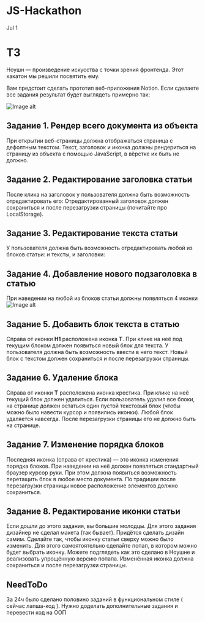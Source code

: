 # JS-Hackathon
Jul 1
# ТЗ
Ноушн — произведение искусства с точки зрения фронтенда. Этот хакатон мы решили посвятить ему.

Вам предстоит сделать прототип веб-приложения Notion. Если сделаете все задания результат будет выглядеть примерно так:

![Image alt](https://www.notion.so/image/https%3A%2F%2Fs3-us-west-2.amazonaws.com%2Fsecure.notion-static.com%2F519c257c-1ab7-475a-95fe-19338e3815b0%2FScreen_Shot_2020-06-30_at_7.00.09_PM.png?table=block&id=00dd065e-06ad-4e71-aef9-0e47618e390c&width=860&cache=v2)

## Задание 1. **Рендер всего документа из объекта**
При открытии веб-страницы должна отображаться страница с дефолтным текстом.
Текст, заголовок и иконка должны рендериться на страницу из объекта с помощью JavaScript, в вёрстке их быть не должно.

## Задание 2. **Редактирование заголовка статьи**
После клика на заголовок у пользователя должна быть возможность отредактировать его:
Отредактированный заголовок должен сохраниться и после перезагрузки страницы (почитайте про LocalStorage).

## Задание 3. **Редактирование текста статьи**
У пользователя должна быть возможность отредактировать любой из блоков статьи: и тексты, и заголовки:

## Задание 4. **Добавление нового подзаголовка в статью**
При наведении на любой из блоков статьи должны появляться 4 иконки
![Image alt](https://www.notion.so/image/https%3A%2F%2Fs3-us-west-2.amazonaws.com%2Fsecure.notion-static.com%2F53532062-6731-49fd-b2a6-0ceae338df75%2FScreen_Shot_2020-06-30_at_6.39.32_PM.png?table=block&id=c49c1f69-cfaf-462c-a72c-dc2327f2096b&width=3130&cache=v2)

## Задание 5. **Добавить блок текста в статью**
Справа от иконки **H1** расположена иконка **T**. При клике на неё под текущим блоком должен появиться новый блок для текста. У пользователя должна быть возможность ввести в него текст.
Новый блок с текстом должен сохраниться и после перезагрузки страницы.

## Задание 6. **Удаление блока**
Справа от иконки **T** расположена иконка крестика. При клике на неё текущий блок должен удалиться.
Если пользователь удалил все блоки, на странице должен остаться один пустой текстовый блок (чтобы можно было навести курсор и появились иконки).
Любой блок удаляется навсегда. После перезагрузки страницы его не должно быть на странице.

## Задание 7. **Изменение порядка блоков**
Последняя иконка (справа от крестика) — это иконка изменения порядка блоков. При наведении на неё должен появляться стандартный браузер курсор руки. При этом должна появиться возможность перетащить блок в любое место документа.
По традиции после перезагрузки страницы новое расположение элементов должно сохраниться.

## Задание 8. **Редактирование иконки статьи**
Если дошли до этого задания, вы большие молодцы. Для этого задания дизайнер не сделал макета (так бывает). Придётся сделать дизайн самим.
Сделайте так, чтобы иконку статьи сверху можно было изменить. Для этого самоятоятельно сделайте попап, в котором можно будет выбрать иконку. Можете подглядеть как это сделано в Ноушне и реализовать упрощённую версию попапа.
Изменённая иконка должна сохраниться и после перезагрузки страницы.


## NeedToDo 
За 24ч было сделано половино заданий в функциональном стиле ( сейчас лапша-код ). Нужно доделать дополнительные задания и перевести код на ООП
